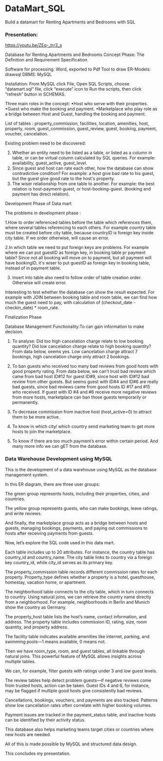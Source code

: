 # DataMart_SQL
Build a datamart for Renting Apartments and Bedrooms with SQL

### Presentation:
https://youtu.be/ZEq-_trr3_s


Database for Renting Apartments and Bedrooms
Concept Phase: The Definition and Requirement Specification

Software for processing: Word, exported to Pdf
Tool to draw ER-Models: drawsql
DBMS: MySQL

Installation:
From MySQL click File, Open SQL Scripts, choose “datamart.sql” file, click “execute” icon to Run 
the scripts, then click “refresh” button in SCHEMAS.

Three main roles in the concept:
•Host who serve with their properties.
•Guest who make the booking and payment.
•Marketplace who play role as a bridge between Host and Guest, handling the booking and payment.

List of tables : 
property_commission, facilities, location, amenities, host, property, room,
guest_commission, guest_review, guest,
booking, payment, voucher, cancelation. 

Existing problem need to be discovered: 
1. Whether an entity need to be listed as a table, or listed as a column in table, or can be virtual column calculated by SQL queries. For example: availability, guest_active, guest_level.
2. Since guest and host can rate each other, how the database can show contradictive condition? 
For example: a host give bad rate to his guest, but the guest give good rate to the host's property.
3. The wiser relationship from one table to another. For example: the best relation is host-payment-guest, or host-booking-guest. (booking and payment has direct relation).


Development Phase of Data mart

The problems in development phase :

1.How to order referenced tables before the table which references them, where several tables referencing to each others. For example country table must be created before city table, because countryID is foreign key inside city table. If we order otherwise, will cause an error.

2.In which table we need to put foreign keys are problems. 
For example where we can put guestID as foreign key, in booking table pr payment table?
Since not all booking will move on to payment, but all payment will have bookingID, it's wiser to put guestID as foreign key in booking table, instead of in payment table.

3. Insert into table also need to follow order of table creation order. Otherwise will create error.

Interesting to test whether the database can show the result  expected.
For example with JOIN between booking table and room table, we can find how much the guest need to pay, with calculation of (checkout_date - checkin_date) * room_rate.


Finalization Phase

Database Management Functionality:To can gain information to make decision. 

1. To analyse: Did too high cancelation charge relate to low booking quantity? Did low
cancelation charge relate to high booking quantity? From data below, seems yes.
Low cancelation charge attract 7 bookings, high cancelation charge only attract 2 bookings.
 
2. To ban guests who received too many bad reviews from good hosts with good property 
rating. From data below, we can’t trust bad review which came from bad host ID#12 for guest 
ID#9, since host with ID#12 bad review from other guests.
But seems guest with ID#4 and ID#6 are really bad guests, since bad reviews came from 
good hosts ID #17 and #15 who received.
If guest with ID #4 and #6 receive more negative reviews from more hosts, marketplace can 
ban those guests temporarily or permanently.

3. To decrease commission from inactive host (host_active=0) to attract them to be more active.

4. To know in which city/ which country send marketing team to get more hosts to join the 
marketplace.

5. To know if there are too much payment’s error within certain period.
And many more info we can gET from the database.


### Data Warehouse Development using MySQL
This is the development of a data warehouse using MySQL as the database management system.

In this ER diagram, there are three user groups:

The green group represents hosts, including their properties, cities, and countries.

The yellow group represents guests, who can make bookings, leave ratings, and write reviews.

And finally, the marketplace group acts as a bridge between hosts and guests, managing bookings, payments, and paying out commissions to hosts after receiving payments from guests.

Now, let’s explore the SQL code used in this data mart.

Each table includes up to 20 attributes. For instance, the country table has country_id and country_name.
The city table links to country via a foreign key country_id, while city_id serves as its primary key.

The property_commission table records different commission rates for each property.
Property_type defines whether a property is a hotel, guesthouse, homestay, vacation home, or apartment.

The neighborhood table connects to the city table, which in turn connects to country.
Using natural joins, we can retrieve the country name directly from a neighborhood.
For example, neighborhoods in Berlin and Munich show the country as Germany.

The property_host table lists the host’s name, contact information, and address.
The property table includes commission ID, rating, size, room quantity, and property address.

The facility table indicates available amenities like internet, parking, and swimming pools—1 means available, 0 means not.

Then we have room_type, room, and guest tables, all linkable through natural joins.
This powerful feature of MySQL allows insights across multiple tables.

We can, for example, filter guests with ratings under 3 and low guest levels.

The review tables help detect problem guests—if negative reviews come from trusted hosts, action can be taken.
Guest IDs 4 and 6, for instance, may be flagged if multiple good hosts give consistently bad reviews.

Cancellations, bookings, vouchers, and payments are also tracked.
Patterns show low cancellation rates often correlate with higher booking volumes.

Payment issues are tracked in the payment_status table, and inactive hosts can be identified by their activity status.

This database also helps marketing teams target cities or countries where new hosts are needed.

All of this is made possible by MySQL and structured data design.

This concludes my presentation.
